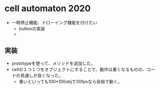 # cell automaton 2020
- 一時停止機能、ドローイング機能を付けたい
    - buttonの実装
    - 

## 実装
- prototypeを使って、メソッドを追加した。
- cellの１つ１つをオブジェクトにすることで、動作は重くなるものの、コードの見通しが良くなった。
    - 重いといっても100*100objで30fpsなら余裕で動く。